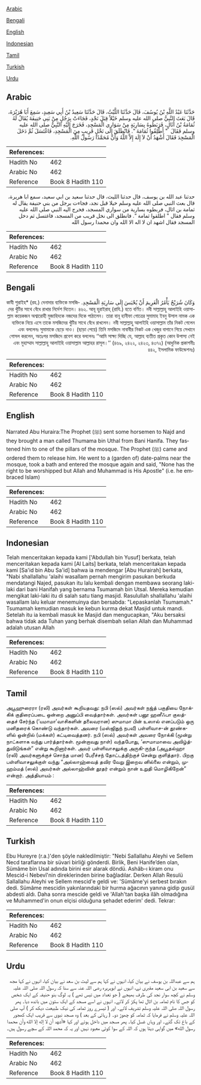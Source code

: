 [Arabic](#arabic)

[Bengali](#bengali)

[English](#english)

[Indonesian](#indonesian)

[Tamil](#tamil)

[Turkish](#turkish)

[Urdu](#urdu)

## Arabic


<div dir="rtl" lang="ar" style={{fontSize:'larger',backgroundColor:'#f8f9fa',padding:20}}>
حَدَّثَنَا عَبْدُ اللَّهِ بْنُ يُوسُفَ، قَالَ حَدَّثَنَا اللَّيْثُ، قَالَ حَدَّثَنَا سَعِيدُ بْنُ أَبِي سَعِيدٍ، سَمِعَ أَبَا هُرَيْرَةَ، قَالَ بَعَثَ النَّبِيُّ صلى الله عليه وسلم خَيْلاً قِبَلَ نَجْدٍ، فَجَاءَتْ بِرَجُلٍ مِنْ بَنِي حَنِيفَةَ يُقَالُ لَهُ ثُمَامَةُ بْنُ أُثَالٍ، فَرَبَطُوهُ بِسَارِيَةٍ مِنْ سَوَارِي الْمَسْجِدِ، فَخَرَجَ إِلَيْهِ النَّبِيُّ صلى الله عليه وسلم فَقَالَ ‏ "‏ أَطْلِقُوا ثُمَامَةَ ‏"‏‏.‏ فَانْطَلَقَ إِلَى نَخْلٍ قَرِيبٍ مِنَ الْمَسْجِدِ، فَاغْتَسَلَ ثُمَّ دَخَلَ الْمَسْجِدَ فَقَالَ أَشْهَدُ أَنْ لاَ إِلَهَ إِلاَّ اللَّهُ وَأَنَّ مُحَمَّدًا رَسُولُ اللَّهِ‏.‏
</div>
<div style={{backgroundColor:'#f8f9fa',padding:20, marginBottom: 10}}><table> <thead> <tr> <th>References:</th> <th></th> </tr> </thead> <tbody><tr><td>Hadith No</td><td>462</td></tr><tr><td>Arabic No</td><td>462</td></tr><tr><td>Reference</td><td>Book 8 Hadith 110</td></tr></tbody></table></div>


<div dir="rtl" lang="ar" style={{fontSize:'larger',backgroundColor:'#f8f9fa',padding:20}}>
حدثنا عبد الله بن يوسف، قال حدثنا الليث، قال حدثنا سعيد بن ابي سعيد، سمع ابا هريرة، قال بعث النبي صلى الله عليه وسلم خيلا قبل نجد، فجاءت برجل من بني حنيفة يقال له ثمامة بن اثال، فربطوه بسارية من سواري المسجد، فخرج اليه النبي صلى الله عليه وسلم فقال " اطلقوا ثمامة ". فانطلق الى نخل قريب من المسجد، فاغتسل ثم دخل المسجد فقال اشهد ان لا اله الا الله وان محمدا رسول الله
</div>
<div style={{backgroundColor:'#f8f9fa',padding:20, marginBottom: 10}}><table> <thead> <tr> <th>References:</th> <th></th> </tr> </thead> <tbody><tr><td>Hadith No</td><td>462</td></tr><tr><td>Arabic No</td><td>462</td></tr><tr><td>Reference</td><td>Book 8 Hadith 110</td></tr></tbody></table></div>

## Bengali


<div dir="rtl" lang="bn" style={{fontSize:'larger',backgroundColor:'#f8f9fa',padding:20}}>
وَكَانَ شُرَيْحٌ يَأْمُرُ الْغَرِيمَ أَنْ يُحْبَسَ إِلَى سَارِيَةِ الْمَسْجِدِ. কাযী শুরাইহ* (রহ.) দেনাদার ব্যক্তিকে মসজিদের খুঁটির সাথে বেঁধে রাখার নির্দেশ দিতেন। ৪৬২. আবূ হুরাইরাহ্ (রাযি.) হতে বর্ণিত। নবী সাল্লাল্লাহু আলাইহি ওয়াসাল্লাম কয়েকজন অশ্বারোহী মুজাহিদকে নজদের দিকে পাঠালেন। তারা বানূ হানীফা গোত্রের সুমামাহ ইবনু উসাল নামক এক ব্যক্তিকে নিয়ে এসে তাকে মসজিদের খুঁটির সাথে বেঁধে রাখলেন। নবী সাল্লাল্লাহু আলাইহি ওয়াসাল্লাম তাঁর নিকট গেলেন এবং বললেনঃ সুমামাকে ছেড়ে দাও। (ছাড়া পেয়ে) তিনি মসজিদে নাবাবীর নিকট এক খেজুর বাগানে গিয়ে সেখানে গোসল করলেন, অতঃপর মসজিদে প্রবেশ করে বললেনঃ ‘‘আমি সাক্ষ্য দিচ্ছি যে, আল্লাহ ব্যতীত প্রকৃত কোন উপাস্য নেই এবং মুহাম্মাদ সাল্লাল্লাহু আলাইহি ওয়াসাল্লাম আল্লাহর রাসূল।’’ (৪৬৯, ২৪২২, ২৪২৩, ৪৩৭২) (আধুনিক প্রকাশনীঃ ৪৪২, ইসলামিক ফাউন্ডেশনঃ)
</div>
<div style={{backgroundColor:'#f8f9fa',padding:20, marginBottom: 10}}><table> <thead> <tr> <th>References:</th> <th></th> </tr> </thead> <tbody><tr><td>Hadith No</td><td>462</td></tr><tr><td>Arabic No</td><td>462</td></tr><tr><td>Reference</td><td>Book 8 Hadith 110</td></tr></tbody></table></div>

## English


<div dir="ltr" lang="en" style={{fontSize:'larger',backgroundColor:'#f8f9fa',padding:20}}>
Narrated Abu Huraira:The Prophet (ﷺ) sent some horsemen to Najd and they brought a man called Thumama bin Uthal from Bani Hanifa. They fastened him to one of the pillars of the mosque. The Prophet (ﷺ) came and ordered them to release him. He went to a (garden of) date-palms near the mosque, took a bath and entered the mosque again and said, "None has the right to be worshipped but Allah and Muhammad is His Apostle" (i.e. he embraced Islam)
</div>
<div style={{backgroundColor:'#f8f9fa',padding:20, marginBottom: 10}}><table> <thead> <tr> <th>References:</th> <th></th> </tr> </thead> <tbody><tr><td>Hadith No</td><td>462</td></tr><tr><td>Arabic No</td><td>462</td></tr><tr><td>Reference</td><td>Book 8 Hadith 110</td></tr></tbody></table></div>

## Indonesian


<div dir="ltr" lang="id" style={{fontSize:'larger',backgroundColor:'#f8f9fa',padding:20}}>
Telah menceritakan kepada kami ['Abdullah bin Yusuf] berkata, telah menceritakan kepada kami [Al Laits] berkata, telah menceritakan kepada kami [Sa'id bin Abu Sa'id] bahwa ia mendengar [Abu Hurairah] berkata, "Nabi shallallahu 'alaihi wasallam pernah mengirim pasukan berkuda mendatangi Najed, pasukan itu lalu kembali dengan membawa seorang laki-laki dari bani Hanifah yang bernama Tsumamah bin Utsal. Mereka kemudian mengikat laki-laki itu di salah satu tiang masjid. Rasulullah shallallahu 'alaihi wasallam lalu keluar menemuinya dan bersabda: "Lepaskanlah Tsumamah." Tsumamah kemudian masuk ke kebun kurma dekat Masjid untuk mandi. Setelah itu ia kembali masuk ke Masjid dan mengucapkan, "Aku bersaksi bahwa tidak ada Tuhan yang berhak disembah selian Allah dan Muhammad adalah utusan Allah
</div>
<div style={{backgroundColor:'#f8f9fa',padding:20, marginBottom: 10}}><table> <thead> <tr> <th>References:</th> <th></th> </tr> </thead> <tbody><tr><td>Hadith No</td><td>462</td></tr><tr><td>Arabic No</td><td>462</td></tr><tr><td>Reference</td><td>Book 8 Hadith 110</td></tr></tbody></table></div>

## Tamil


<div dir="ltr" lang="ta" style={{fontSize:'larger',backgroundColor:'#f8f9fa',padding:20}}>
அபூஹுரைரா (ரலி) அவர்கள் கூறியதவது: நபி (ஸல்) அவர்கள் நஜ்த் பகுதியை நோக்கிக் குதிரைப்படை ஒன்றை அனுப்பி வைத்தார்கள். அவர்கள் பனூ ஹனீஃபா குலத்தைச் சேர்ந்த (‘யமாமா’வாசிகளின் தலைவரான) ஸுமாமா பின் உஸால் எனப்படும் ஒரு மனிதரைக் கொண்டு வந்தார்கள். அவரை (மஸ்ஜிதுந் நபவீ) பள்ளிவாச-ன் தூண்களில் ஒன்றில் (மக்கள்) கட்டிவைத்தனர். நபி (ஸல்) அவர்கள் அவரை நோக்கி (மூன்று நாட்களாக வந்து பார்த்தார்கள். மூன்றாவது நாள்) வந்தபோது, ‘ஸுமாமாவை அவிழ்த்துவிடுங்கள்” என்று கூறினார்கள். அவர் பள்ளிவாசலுக்கு அருகி-ருந்த (அபூதல்ஹா (ரலி) அவர்களுக்குச் சொந்த மான) பேரீச்சந் தோட்டத்திற்குச் சென்று குளித்தார். பிறகு பள்ளிவாசலுக்குள் வந்து “அல்லாஹ்வைத் தவிர வேறு இறைவ னில்லை என்றும், முஹம்மத் (ஸல்) அவர்கள் அல்லாஹ்வின் தூதர் என்றும் நான் உறுதி மொழிகிறேன்” என்றார். அத்தியாயம் :
</div>
<div style={{backgroundColor:'#f8f9fa',padding:20, marginBottom: 10}}><table> <thead> <tr> <th>References:</th> <th></th> </tr> </thead> <tbody><tr><td>Hadith No</td><td>462</td></tr><tr><td>Arabic No</td><td>462</td></tr><tr><td>Reference</td><td>Book 8 Hadith 110</td></tr></tbody></table></div>

## Turkish


<div dir="ltr" lang="tr" style={{fontSize:'larger',backgroundColor:'#f8f9fa',padding:20}}>
Ebu Hureyre (r.a.)'den şöyle nakledilmiştir: "Nebi Sallallahu Aleyhi ve Sellem Necd taraflarına bir süvari birliği gönderdi. Birlik, Beni Hanife’den olan, Sümâme bin Usal adında birini esir alarak döndü. Ashâb-ı kiram onu Mescid-i Nebevî'nin direklerinden birine bağladılar. Derken Allah Resulü Sallallahu Aleyhi ve Sellem mescid'e geldi ve: 'Sümâme'yi serbest bırakın dedi. Sümâme mescidin yakınlarındaki bir hurma ağacının yanına gidip gusül abdesti aldı. Daha sonra mescide geldi ve 'Allah'tan başka ilâh olmadığına ve Muhammed'in onun elçisi olduğuna şehadet ederim' dedi. Tekrar:
</div>
<div style={{backgroundColor:'#f8f9fa',padding:20, marginBottom: 10}}><table> <thead> <tr> <th>References:</th> <th></th> </tr> </thead> <tbody><tr><td>Hadith No</td><td>462</td></tr><tr><td>Arabic No</td><td>462</td></tr><tr><td>Reference</td><td>Book 8 Hadith 110</td></tr></tbody></table></div>

## Urdu


<div dir="rtl" lang="ur" style={{fontSize:'larger',backgroundColor:'#f8f9fa',padding:20}}>
ہم سے عبداللہ بن یوسف نے بیان کیا، انہوں نے کہا ہم سے لیث بن سعد نے بیان کیا، انہوں نے کہا مجھ سے سعید بن ابی سعید مقبری نے، انہوں نے ابوہریرہ رضی اللہ عنہ سے سنا کہ رسول اللہ صلی اللہ علیہ وسلم نے کچھ سوار نجد کی طرف بھیجے ( جو تعداد میں تیس تھے ) یہ لوگ بنو حنیفہ کے ایک شخص کو جس کا نام ثمامہ بن اثال تھا پکڑ کر لائے۔ انہوں نے اسے مسجد کے ایک ستون میں باندھ دیا۔ پھر رسول اللہ صلی اللہ علیہ وسلم تشریف لائے۔ اور ( تیسرے روز ثمامہ کی نیک طبیعت دیکھ کر ) آپ صلی اللہ علیہ وسلم نے فرمایا کہ ثمامہ کو چھوڑ دو۔ ( رہائی کے بعد ) وہ مسجد نبوی سے قریب ایک کھجور کے باغ تک گئے۔ اور وہاں غسل کیا۔ پھر مسجد میں داخل ہوئے اور کہا «أشهد أن لا إله إلا الله وأن محمدا رسول الله‏» میں گواہی دیتا ہوں کہ اللہ کے سوا کوئی معبود نہیں اور یہ کہ محمد اللہ کے سچے رسول ہیں۔
</div>
<div style={{backgroundColor:'#f8f9fa',padding:20, marginBottom: 10}}><table> <thead> <tr> <th>References:</th> <th></th> </tr> </thead> <tbody><tr><td>Hadith No</td><td>462</td></tr><tr><td>Arabic No</td><td>462</td></tr><tr><td>Reference</td><td>Book 8 Hadith 110</td></tr></tbody></table></div>